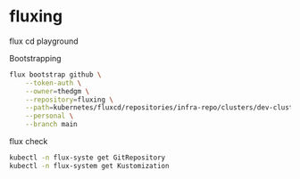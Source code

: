 # fluxing
flux cd playground

Bootstrapping
```bash
flux bootstrap github \
    --token-auth \
    --owner=thedgm \
    --repository=fluxing \
    --path=kubernetes/fluxcd/repositories/infra-repo/clusters/dev-cluster \
    --personal \
    --branch main
```
flux check
```bash
kubectl -n flux-syste get GitRepository
kubectl -n flux-system get Kustomization
```